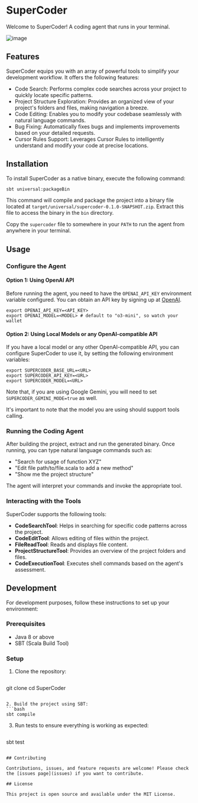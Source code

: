 # SuperCoder

Welcome to SuperCoder! A coding agent that runs in your terminal.

![image](https://github.com/user-attachments/assets/201d7b80-9fa0-43f0-a775-46fe7640ee5e)

## Features

SuperCoder equips you with an array of powerful tools to simplify your development workflow. It offers the following features:

- Code Search: Performs complex code searches across your project to quickly locate specific patterns.
- Project Structure Exploration: Provides an organized view of your project's folders and files, making navigation a breeze.
- Code Editing: Enables you to modify your codebase seamlessly with natural language commands.
- Bug Fixing: Automatically fixes bugs and implements improvements based on your detailed requests.
- Cursor Rules Support: Leverages Cursor Rules to intelligently understand and modify your code at precise locations.

## Installation

To install SuperCoder as a native binary, execute the following command:

```bash
sbt universal:packageBin
```

This command will compile and package the project into a binary file located at `target/universal/supercoder-0.1.0-SNAPSHOT.zip`. Extract this file to access the binary in the `bin` directory.

Copy the `supercoder` file to somewhere in your `PATH` to run the agent from anywhere in your terminal.

## Usage

### Configure the Agent

#### Option 1: Using OpenAI API
Before running the agent, you need to have the `OPENAI_API_KEY` environment variable configured. You can obtain an API key by signing up at [OpenAI](https://platform.openai.com/).

```shell
export OPENAI_API_KEY=<API_KEY>
export OPENAI_MODEL=<MODEL> # default to "o3-mini", so watch your wallet
```

#### Option 2: Using Local Models or any OpenAI-compatible API
If you have a local model or any other OpenAI-compatible API, you can configure SuperCoder to use it, by setting the following environment variables:

```shell
export SUPERCODER_BASE_URL=<URL>
export SUPERCODER_API_KEY=<URL>
export SUPERCODER_MODEL=<URL>
```

Note that, if you are using Google Gemini, you will need to set `SUPERCODER_GEMINI_MODE=true` as well.

It's important to note that the model you are using should support tools calling.

### Running the Coding Agent

After building the project, extract and run the generated binary. Once running, you can type natural language commands such as:

- "Search for usage of function XYZ"
- "Edit file path/to/file.scala to add a new method"
- "Show me the project structure"

The agent will interpret your commands and invoke the appropriate tool.

### Interacting with the Tools

SuperCoder supports the following tools:

- **CodeSearchTool**: Helps in searching for specific code patterns across the project.
- **CodeEditTool**: Allows editing of files within the project.
- **FileReadTool**: Reads and displays file content.
- **ProjectStructureTool**: Provides an overview of the project folders and files.
- **CodeExecutionTool**: Executes shell commands based on the agent's assessment.

## Development

For development purposes, follow these instructions to set up your environment:

### Prerequisites

- Java 8 or above
- SBT (Scala Build Tool)

### Setup

1. Clone the repository:
   ```bash
git clone <repository-url>
cd SuperCoder
   ```

2. Build the project using SBT:
   ```bash
sbt compile
   ```

3. Run tests to ensure everything is working as expected:
   ```bash
sbt test
   ```

## Contributing

Contributions, issues, and feature requests are welcome! Please check the [issues page](issues) if you want to contribute.

## License

This project is open source and available under the MIT License.
